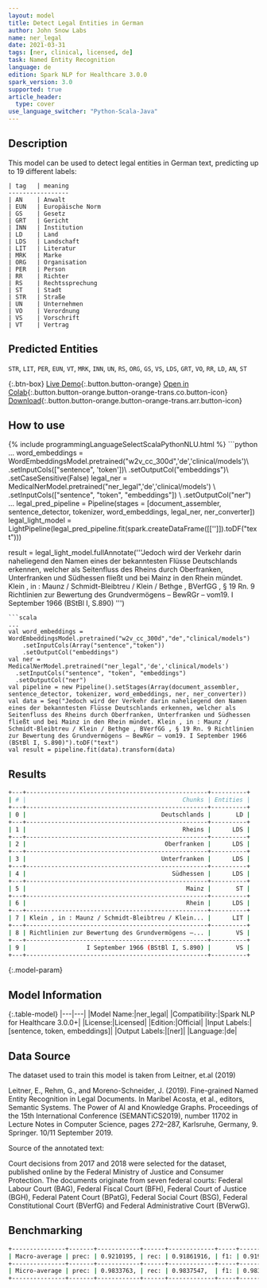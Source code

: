 ```yaml
---
layout: model
title: Detect Legal Entities in German
author: John Snow Labs
name: ner_legal
date: 2021-03-31
tags: [ner, clinical, licensed, de]
task: Named Entity Recognition
language: de
edition: Spark NLP for Healthcare 3.0.0
spark_version: 3.0
supported: true
article_header:
  type: cover
use_language_switcher: "Python-Scala-Java"
---
```


## Description

This model can be used to detect legal entities in German text, predicting up to 19 different labels:
```
| tag	| meaning 
-----------------
| AN	| Anwalt 
| EUN	| Europäische Norm 
| GS	| Gesetz 
| GRT	| Gericht 
| INN	| Institution 
| LD	| Land 
| LDS	| Landschaft 
| LIT	| Literatur 
| MRK	| Marke 
| ORG	| Organisation 
| PER	| Person 
| RR	| Richter 
| RS	| Rechtssprechung 
| ST	| Stadt 
| STR	| Straße 
| UN	| Unternehmen 
| VO	| Verordnung 
| VS	| Vorschrift 
| VT	| Vertrag 
```

## Predicted Entities

`STR`, `LIT`, `PER`, `EUN`, `VT`, `MRK`, `INN`, `UN`, `RS`, `ORG`, `GS`, `VS`, `LDS`, `GRT`, `VO`, `RR`, `LD`, `AN`, `ST`

{:.btn-box}
[Live Demo](https://demo.johnsnowlabs.com/healthcare/NER_LEGAL_DE/){:.button.button-orange}
[Open in Colab](https://colab.research.google.com/github/JohnSnowLabs/spark-nlp-workshop/blob/master/tutorials/Certification_Trainings/Healthcare/1.Clinical_Named_Entity_Recognition_Model.ipynb){:.button.button-orange.button-orange-trans.co.button-icon}
[Download](https://s3.amazonaws.com/auxdata.johnsnowlabs.com/clinical/models/ner_legal_de_3.0.0_3.0_1617209681949.zip){:.button.button-orange.button-orange-trans.arr.button-icon}

## How to use



<div class="tabs-box" markdown="1">
{% include programmingLanguageSelectScalaPythonNLU.html %}
```python
...
word_embeddings = WordEmbeddingsModel.pretrained("w2v_cc_300d",'de','clinical/models')\
  .setInputCols(["sentence", 'token'])\
  .setOutputCol("embeddings")\
  .setCaseSensitive(False)
legal_ner = MedicalNerModel.pretrained("ner_legal",'de','clinical/models') \
  .setInputCols(["sentence", "token", "embeddings"]) \
  .setOutputCol("ner")
...
legal_pred_pipeline = Pipeline(stages = [document_assembler, sentence_detector, tokenizer, word_embeddings, legal_ner, ner_converter])
legal_light_model = LightPipeline(legal_pred_pipeline.fit(spark.createDataFrame([['']]).toDF("text")))

result = legal_light_model.fullAnnotate('''Jedoch wird der Verkehr darin naheliegend den Namen eines der bekanntesten Flüsse Deutschlands erkennen, welcher als Seitenfluss des Rheins durch Oberfranken, Unterfranken und Südhessen fließt und bei Mainz in den Rhein mündet. Klein , in : Maunz / Schmidt-Bleibtreu / Klein / Bethge , BVerfGG , § 19 Rn. 9 Richtlinien zur Bewertung des Grundvermögens – BewRGr – vom19. I September 1966 (BStBl I, S.890) ''')
```
```scala
...
val word_embeddings = WordEmbeddingsModel.pretrained("w2v_cc_300d","de","clinical/models")
    .setInputCols(Array("sentence","token"))
    .setOutputCol("embeddings")
val ner = MedicalNerModel.pretrained("ner_legal",'de','clinical/models')
  .setInputCols("sentence", "token", "embeddings")
  .setOutputCol("ner")
val pipeline = new Pipeline().setStages(Array(document_assembler, sentence_detector, tokenizer, word_embeddings, ner, ner_converter))
val data = Seq("Jedoch wird der Verkehr darin naheliegend den Namen eines der bekanntesten Flüsse Deutschlands erkennen, welcher als Seitenfluss des Rheins durch Oberfranken, Unterfranken und Südhessen fließt und bei Mainz in den Rhein mündet. Klein , in : Maunz / Schmidt-Bleibtreu / Klein / Bethge , BVerfGG , § 19 Rn. 9 Richtlinien zur Bewertung des Grundvermögens – BewRGr – vom19. I September 1966 (BStBl I, S.890)").toDF("text")
val result = pipeline.fit(data).transform(data)
```
</div>

## Results

```bash
+---+---------------------------------------------------+----------+
| # |                                            Chunks | Entities |
+---+---------------------------------------------------+----------+
| 0 |                                      Deutschlands |       LD |
+---+---------------------------------------------------+----------+
| 1 |                                            Rheins |      LDS |
+---+---------------------------------------------------+----------+
| 2 |                                       Oberfranken |      LDS |
+---+---------------------------------------------------+----------+
| 3 |                                      Unterfranken |      LDS |
+---+---------------------------------------------------+----------+
| 4 |                                         Südhessen |      LDS |
+---+---------------------------------------------------+----------+
| 5 |                                             Mainz |       ST |
+---+---------------------------------------------------+----------+
| 6 |                                             Rhein |      LDS |
+---+---------------------------------------------------+----------+
| 7 | Klein , in : Maunz / Schmidt-Bleibtreu / Klein... |      LIT |
+---+---------------------------------------------------+----------+
| 8 | Richtlinien zur Bewertung des Grundvermögens –... |       VS |
+---+---------------------------------------------------+----------+
| 9 |                 I September 1966 (BStBl I, S.890) |       VS |
+---+---------------------------------------------------+----------+
```

{:.model-param}
## Model Information

{:.table-model}
|---|---|
|Model Name:|ner_legal|
|Compatibility:|Spark NLP for Healthcare 3.0.0+|
|License:|Licensed|
|Edition:|Official|
|Input Labels:|[sentence, token, embeddings]|
|Output Labels:|[ner]|
|Language:|de|

## Data Source

The dataset used to train this model is taken from Leitner, et.al (2019)

Leitner, E., Rehm, G., and Moreno-Schneider, J. (2019). Fine-grained Named Entity Recognition in Legal Documents. In Maribel Acosta, et al., editors, Semantic Systems. The Power of AI and Knowledge Graphs. Proceedings of the 15th International Conference (SEMANTiCS2019), number 11702 in Lecture Notes in Computer Science, pages 272–287, Karlsruhe, Germany, 9. Springer. 10/11 September 2019.

Source of the annotated text:

Court decisions from 2017 and 2018 were selected for the dataset, published online by the Federal Ministry of Justice and Consumer Protection. The documents originate from seven federal courts: Federal Labour Court (BAG), Federal Fiscal Court (BFH), Federal Court of Justice (BGH), Federal Patent Court (BPatG), Federal Social Court (BSG), Federal Constitutional Court (BVerfG) and Federal Administrative Court (BVerwG).

## Benchmarking

```bash
+---------------+-------+------------+------+-------------+-----+------------+
| Macro-average | prec: | 0.9210195, | rec: | 0.91861916, | f1: | 0.91981775 |
+---------------+-------+------------+------+-------------+-----+------------+
| Micro-average | prec: | 0.9833763, | rec: | 0.9837547,  | f1: | 0.9835655  |
+---------------+-------+------------+------+-------------+-----+------------+
```
